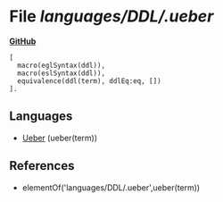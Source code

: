 # File _languages/DDL/.ueber_
**[GitHub](https://github.com/softlang/yas/blob/master/languages/DDL/.ueber)**
```
[
  macro(eglSyntax(ddl)),
  macro(eslSyntax(ddl)),
  equivalence(ddl(term), ddlEq:eq, [])
].
```

## Languages
* [Ueber](../languages/Ueber.md) (ueber(term))

## References
* elementOf('languages/DDL/.ueber',ueber(term))
